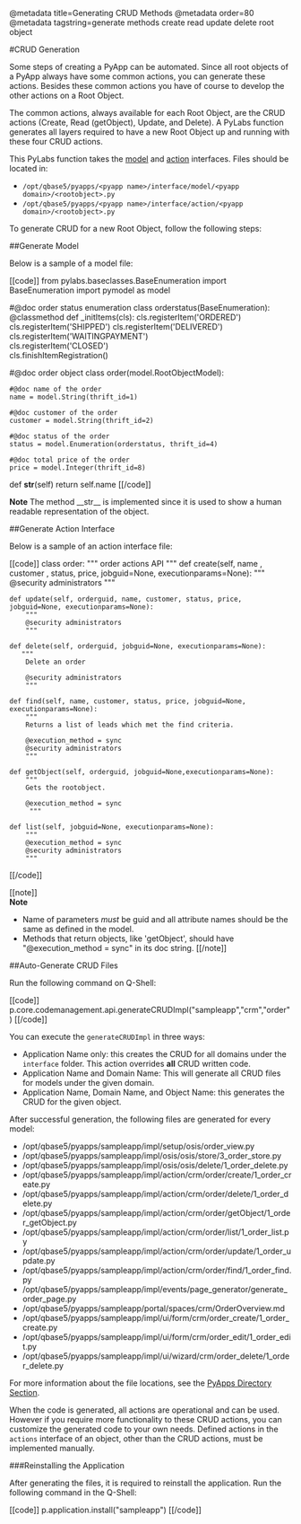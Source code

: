@metadata title=Generating CRUD Methods
@metadata order=80
@metadata tagstring=generate methods create read update delete root object

[model]: /#/PyLabsApps/Modeling
[action]: /#/PyLabsApps/Action
[dirs]: /#/PyLabsApps/Introduction


#CRUD Generation 

Some steps of creating a PyApp can be automated. Since all root objects of a PyApp always have some common actions, you can generate these actions. Besides these common actions you have of course to develop the other actions on a Root Object.

The common actions, always available for each Root Object, are the CRUD actions (Create, Read (getObject), Update, and Delete). A PyLabs function generates all layers required to have a new Root Object up and running with these four CRUD actions. 

This PyLabs function takes the [model][] and [action][] interfaces. Files should be located in:
 
* `/opt/qbase5/pyapps/<pyapp name>/interface/model/<pyapp domain>/<rootobject>.py`
* `/opt/qbase5/pyapps/<pyapp name>/interface/action/<pyapp domain>/<rootobject>.py`

To generate CRUD for a new Root Object, follow the following steps: 

##Generate Model

Below is a sample of a model file:  

[[code]]
from pylabs.baseclasses.BaseEnumeration import BaseEnumeration
import pymodel as model

#@doc order status enumeration
class orderstatus(BaseEnumeration):
    @classmethod
    def _initItems(cls):
        cls.registerItem('ORDERED')
        cls.registerItem('SHIPPED')
        cls.registerItem('DELIVERED')
        cls.registerItem('WAITINGPAYMENT')                
        cls.registerItem('CLOSED')                                
        cls.finishItemRegistration()

#@doc order object
class order(model.RootObjectModel):

    #@doc name of the order
    name = model.String(thrift_id=1)

    #@doc customer of the order
    customer = model.String(thrift_id=2)

    #@doc status of the order
    status = model.Enumeration(orderstatus, thrift_id=4)

    #@doc total price of the order
    price = model.Integer(thrift_id=8)

def __str__(self)
    return self.name
[[/code]]

__Note__ The method \_\_str\_\_ is implemented since it is used to show a human readable representation of the object. 


##Generate Action Interface  

Below is a sample of an action interface file:

[[code]]
class order:
    """
    order actions API
    """
    def create(self, name , customer , status, price, jobguid=None, executionparams=None):
        """
        @security administrators
        """

    def update(self, orderguid, name, customer, status, price, jobguid=None, executionparams=None):
        """ 
        @security administrators
        """

    def delete(self, orderguid, jobguid=None, executionparams=None):
       """
        Delete an order
 
        @security administrators
        """
 
    def find(self, name, customer, status, price, jobguid=None, executionparams=None):
        """
        Returns a list of leads which met the find criteria.
 
        @execution_method = sync
        @security administrators
        """
        
    def getObject(self, orderguid, jobguid=None,executionparams=None):
        """
        Gets the rootobject.
 
        @execution_method = sync
         """
 
    def list(self, jobguid=None, executionparams=None):
        """
        @execution_method = sync
        @security administrators        
        """
[[/code]]

[[note]]  
**Note**
 
* Name of parameters *must* be <rootobject>guid and all attribute names should be the same as defined in the model.
* Methods that return objects, like 'getObject', should have "@execution_method = sync" in its doc string.
[[/note]]


##Auto-Generate CRUD Files

Run the following command on Q-Shell: 

[[code]]
p.core.codemanagement.api.generateCRUDImpl("sampleapp","crm","order")
[[/code]]

You can execute the `generateCRUDImpl` in three ways:
 
* Application Name only: this creates the CRUD for all domains under the `interface` folder. This action overrides __all__ CRUD written code.
* Application Name and Domain Name: This will generate all CRUD files for models under the given domain. 
* Application Name, Domain Name, and Object Name: this generates the CRUD for the given object.

After successful generation, the following files are generated for every model:

* /opt/qbase5/pyapps/sampleapp/impl/setup/osis/order\_view.py
* /opt/qbase5/pyapps/sampleapp/impl/osis/osis/store/3\_order\_store.py
* /opt/qbase5/pyapps/sampleapp/impl/osis/osis/delete/1\_order\_delete.py
* /opt/qbase5/pyapps/sampleapp/impl/action/crm/order/create/1\_order\_create.py
* /opt/qbase5/pyapps/sampleapp/impl/action/crm/order/delete/1\_order\_delete.py
* /opt/qbase5/pyapps/sampleapp/impl/action/crm/order/getObject/1\_order\_getObject.py
* /opt/qbase5/pyapps/sampleapp/impl/action/crm/order/list/1\_order\_list.py
* /opt/qbase5/pyapps/sampleapp/impl/action/crm/order/update/1\_order\_update.py
* /opt/qbase5/pyapps/sampleapp/impl/action/crm/order/find/1\_order\_find.py
* /opt/qbase5/pyapps/sampleapp/impl/events/page\_generator/generate\_order\_page.py
* /opt/qbase5/pyapps/sampleapp/portal/spaces/crm/OrderOverview.md
* /opt/qbase5/pyapps/sampleapp/impl/ui/form/crm/order\_create/1\_order\_create.py
* /opt/qbase5/pyapps/sampleapp/impl/ui/form/crm/order\_edit/1\_order\_edit.py
* /opt/qbase5/pyapps/sampleapp/impl/ui/wizard/crm/order\_delete/1\_order\_delete.py

For more information about the file locations, see the [PyApps Directory Section][dirs].

When the code is generated, all actions are operational and can be used. However if you require more functionality to these CRUD actions, you can customize the generated code to your own needs.
Defined actions in the `actions` interface of an object, other than the CRUD actions, must be implemented manually.

###Reinstalling the Application

After generating the files, it is required to reinstall the application. Run the following command in the Q-Shell: 

[[code]]
p.application.install("sampleapp")
[[/code]]